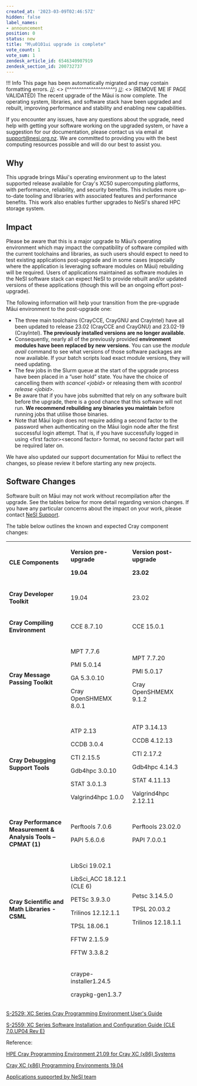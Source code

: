 ```yaml
---
created_at: '2023-03-09T02:46:57Z'
hidden: false
label_names:
- announcement
position: 0
status: new
title: "M\u0101ui upgrade is complete"
vote_count: 1
vote_sum: 1
zendesk_article_id: 6546340907919
zendesk_section_id: 200732737
---
```



[//]: <> (REMOVE ME IF PAGE VALIDATED)
[//]: <> (vvvvvvvvvvvvvvvvvvvv)
 !!! Info
     This page has been automatically migrated and may contain formatting errors.
[//]: <> (^^^^^^^^^^^^^^^^^^^^)
[//]: <> (REMOVE ME IF PAGE VALIDATED)
The recent upgrade of the Māui is now complete. The operating system,
libraries, and software stack have been upgraded and rebuilt, improving
performance and stability and enabling new capabilities.

If you encounter any issues, have any questions about the upgrade, need
help with getting your software working on the upgraded system, or have
a suggestion for our documentation, please contact us via email at
[support@nesi.org.nz](mailto:support@nesi.org.nz). We are committed to
providing you with the best computing resources possible and will do our
best to assist you.

## Why

This upgrade brings Māui's operating environment up to the latest
supported release available for Cray's XC50 supercomputing platforms,
with performance, reliability, and security benefits. This includes more
up-to-date tooling and libraries with associated features and
performance benefits. This work also enables further upgrades to NeSI's
shared HPC storage system.

## Impact

Please be aware that this is a major upgrade to Māui’s operating
environment which may impact the compatibility of software compiled with
the current toolchains and libraries, as such users should expect to
need to test existing applications post-upgrade and in some cases
(especially where the application is leveraging software modules on
Māui) rebuilding will be required. Users of applications maintained as
software modules in the NeSI software stack can expect NeSI to provide
rebuilt and/or updated versions of these applications (though this will
be an ongoing effort post-upgrade).

The following information will help your transition from the pre-upgrade
Māui environment to the post-upgrade one: 

-   The three main toolchains (CrayCCE, CrayGNU and CrayIntel) have all
    been updated to release 23.02 (CrayCCE and CrayGNU) and 23.02-19
    (CrayIntel). **The previously installed versions are no longer
    available**.
-   Consequently, nearly all of the previously provided **environment
    modules have been replaced by new versions**. You can use the
    *module avail* command to see what versions of those software
    packages are now available. If your batch scripts load exact module
    versions, they will need updating.
-   The few jobs in the Slurm queue at the start of the upgrade process
    have been placed in a “user hold” state. You have the choice of
    cancelling them with *scancel &lt;jobid&gt;* or releasing them with
    *scontrol release &lt;jobid&gt;*.
-   Be aware that if you have jobs submitted that rely on any software
    built before the upgrade, there is a good chance that this software
    will not run. **We recommend rebuilding any binaries you maintain**
    before running jobs that utilise those binaries.
-   Note that Māui login does not require adding a second factor to the
    password when authenticating on the Māui login node after the first
    successful login attempt. That is, if you have successfully logged
    in using &lt;first factor&gt;&lt;second factor&gt; format, no second
    factor part will be required later on.

We have also updated our support documentation for Māui to reflect the
changes, so please review it before starting any new projects. 

## Software Changes

Software built on Māui may not work without recompilation after the
upgrade. See the tables below for more detail regarding version changes.
If you have any particular concerns about the impact on your work,
please contact [NeSI
Support](https://support.nesi.org.nz/hc/en-gb/requests/new).

The table below outlines the known and expected Cray component changes:

<table style="font-weight: 400; height: 1258px;" width="633">
<colgroup>
<col style="width: 33%" />
<col style="width: 33%" />
<col style="width: 33%" />
</colgroup>
<tbody>
<tr class="odd" style="height: 51px;">
<td style="height: 51px; width: 196.789px"><p><strong>CLE
Components</strong></p></td>
<td style="height: 51px; width: 180.992px"><p><strong>Version
pre-upgrade</strong></p>
<p><strong>19.04</strong></p></td>
<td style="height: 51px; width: 221.219px"><p><strong>Version
post-upgrade</strong></p>
<p><strong>23.02</strong></p></td>
</tr>
<tr class="even" style="height: 22px;">
<td style="height: 22px; width: 196.789px"><p><strong>Cray Developer
Toolkit</strong></p></td>
<td style="height: 22px; width: 180.992px"><p>19.04</p></td>
<td style="height: 22px; width: 221.219px"><p>23.02</p></td>
</tr>
<tr class="odd" style="height: 44px;">
<td style="height: 44px; width: 196.789px"><p><strong>Cray Compiling
Environment</strong></p></td>
<td style="height: 44px; width: 180.992px"><p>CCE 8.7.10</p></td>
<td style="height: 44px; width: 221.219px"><p>CCE 15.0.1</p></td>
</tr>
<tr class="even" style="height: 110px;">
<td style="height: 110px; width: 196.789px"><p><strong>Cray Message
Passing Toolkit</strong></p></td>
<td style="height: 110px; width: 180.992px"><p>MPT 7.7.6</p>
<p>PMI 5.0.14</p>
<p>GA 5.3.0.10</p>
<p>Cray OpenSHMEMX 8.0.1</p></td>
<td style="height: 110px; width: 221.219px"><p>MPT 7.7.20</p>
<p>PMI 5.0.17</p>
<p>Cray OpenSHMEMX 9.1.2</p></td>
</tr>
<tr class="odd" style="height: 169px;">
<td style="height: 169px; width: 196.789px"><p><strong>Cray Debugging
Support Tools</strong></p></td>
<td style="height: 169px; width: 180.992px"><p>ATP 2.13</p>
<p>CCDB 3.0.4</p>
<p>CTI 2.15.5</p>
<p>Gdb4hpc 3.0.10</p>
<p>STAT 3.0.1.3</p>
<p>Valgrind4hpc 1.0.0</p></td>
<td style="height: 169px; width: 221.219px"><p>ATP 3.14.13</p>
<p>CCDB 4.12.13</p>
<p>CTI 2.17.2</p>
<p>Gdb4hpc 4.14.3</p>
<p>STAT 4.11.13</p>
<p>Valgrind4hpc 2.12.11</p></td>
</tr>
<tr class="even" style="height: 67px;">
<td style="height: 67px; width: 196.789px"><p><strong>Cray Performance
Measurement &amp; Analysis Tools –CPMAT (1)</strong></p></td>
<td style="height: 67px; width: 180.992px"><p>Perftools 7.0.6</p>
<p>PAPI 5.6.0.6</p></td>
<td style="height: 67px; width: 221.219px"><p>Perftools 23.02.0</p>
<p>PAPI 7.0.0.1</p></td>
</tr>
<tr class="odd" style="height: 221px;">
<td style="height: 221px; width: 196.789px"><p><strong>Cray Scientific
and Math Libraries -CSML</strong></p></td>
<td style="height: 221px; width: 180.992px"><p>LibSci 19.02.1</p>
<p>LibSci_ACC 18.12.1 (CLE 6)</p>
<p>PETSc 3.9.3.0</p>
<p>Trilinos 12.12.1.1</p>
<p>TPSL 18.06.1</p>
<p>FFTW 2.1.5.9</p>
<p>FFTW 3.3.8.2</p></td>
<td style="height: 221px; width: 221.219px"><p>Petsc 3.14.5.0</p>
<p>TPSL 20.03.2</p>
<p>Trilinos 12.18.1.1</p></td>
</tr>
<tr class="even" style="height: 191px;">
<td style="height: 191px; width: 196.789px"><p><strong>Cray Environment
Setup and Compiling support -CENV</strong></p></td>
<td
style="height: 191px; width: 180.992px"><p>craype-installer1.24.5</p>
<p>craypkg-gen1.3.7</p>
<p>craype 2.5.18</p>
<p>cray-modules 3.2.11.1</p>
<p>cray-mpich-compat1.0.0-8 (patch)</p>
<p>cdt-prgenv 6.0.5</p></td>
<td style="height: 191px; width: 221.219px"><p>craypkg-gen 1.3.26</p>
<p>craype 2.7.15</p></td>
</tr>
<tr class="odd" style="height: 302px;">
<td style="height: 302px; width: 196.789px"><p><strong>Third party
products</strong></p></td>
<td style="height: 302px; width: 180.992px"><p>HDF5 1.10.2.0</p>
<p>NetCDF 4.6.1.3</p>
<p>parallel-NetCDF 1.8.1.4</p>
<p>iobuf 2.0.8</p>
<p>java jdk 1.8.0_51 (CLE 6)</p>
<p>GCC 7.3.0</p>
<p>GCC 8.3.0</p>
<p>cray-python 2.7.15.3 &amp; 3.6.5.3 (CLE 6)</p>
<p>cray-R 3.4.2</p></td>
<td style="height: 302px; width: 221.219px"><p>HDF5 1.12.2.3</p>
<p>NetCDF 4.9.0.3</p>
<p>Parallel-NetCDF 1.12.3.3</p>
<p>iobuf 2.0.10</p>
<p>GCC 10.3.0</p>
<p>GCC 12.1.0</p>
<p>cray-python 3.9.13.2</p>
<p>cray-R 4.2.1.1</p></td>
</tr>
<tr class="even" style="height: 81px;">
<td style="height: 81px; width: 196.789px"><p><strong>Third Party
Licensed Products</strong></p></td>
<td style="height: 81px; width: 180.992px"><p>PGI 18.10 (CLE 6 only)</p>
<p>TotalView 2018.3.8</p>
<p>Forge 19.0.3.1</p></td>
<td style="height: 81px; width: 221.219px"><p>Forge 21.0.3</p>
<p>Totalview 2021.2.14</p></td>
</tr>
</tbody>
</table>

[S-2529: XC Series Cray Programming Environment User's
Guide](https://support.hpe.com/hpesc/public/docDisplay?docLocale=en_US&docId=a00113984en_us)

[S-2559: XC Series Software Installation and Configuration Guide (CLE
7.0.UP04 Rev
E)](https://support.hpe.com/hpesc/public/docDisplay?docLocale=en_US&docId=sd00002132en_us)

Reference:

[HPE Cray Programming Environment 21.09 for Cray XC (x86)
Systems](https://support.hpe.com/hpesc/public/docDisplay?docLocale=en_US&docId=a00118188en_us)

[Cray XC (x86) Programming Environments
19.04](https://support.hpe.com/hpesc/public/docDisplay?docId=a00114073en_us&docLocale=en_US)

[Applications supported by NeSI
team](https://support.nesi.org.nz/hc/en-gb/sections/360000040076)
